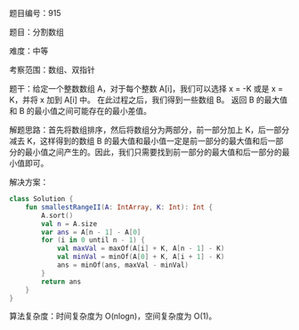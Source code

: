 题目编号：915

题目：分割数组

难度：中等

考察范围：数组、双指针

题干：给定一个整数数组 A，对于每个整数 A[i]，我们可以选择 x = -K 或是 x = K，并将 x 加到 A[i] 中。
在此过程之后，我们得到一些数组 B。
返回 B 的最大值和 B 的最小值之间可能存在的最小差值。

解题思路：首先将数组排序，然后将数组分为两部分，前一部分加上 K，后一部分减去 K，这样得到的数组 B 的最大值和最小值一定是前一部分的最大值和后一部分的最小值之间产生的。因此，我们只需要找到前一部分的最大值和后一部分的最小值即可。

解决方案：

```kotlin
class Solution {
    fun smallestRangeII(A: IntArray, K: Int): Int {
        A.sort()
        val n = A.size
        var ans = A[n - 1] - A[0]
        for (i in 0 until n - 1) {
            val maxVal = maxOf(A[i] + K, A[n - 1] - K)
            val minVal = minOf(A[0] + K, A[i + 1] - K)
            ans = minOf(ans, maxVal - minVal)
        }
        return ans
    }
}
```

算法复杂度：时间复杂度为 O(nlogn)，空间复杂度为 O(1)。